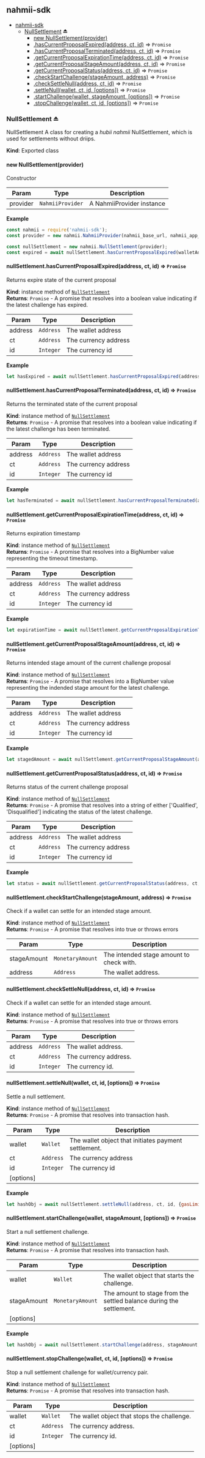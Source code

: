 <a name="module_nahmii-sdk"></a>

## nahmii-sdk

* [nahmii-sdk](#module_nahmii-sdk)
    * [NullSettlement](#exp_module_nahmii-sdk--NullSettlement) ⏏
        * [new NullSettlement(provider)](#new_module_nahmii-sdk--NullSettlement_new)
        * [.hasCurrentProposalExpired(address, ct, id)](#module_nahmii-sdk--NullSettlement+hasCurrentProposalExpired) ⇒ <code>Promise</code>
        * [.hasCurrentProposalTerminated(address, ct, id)](#module_nahmii-sdk--NullSettlement+hasCurrentProposalTerminated) ⇒ <code>Promise</code>
        * [.getCurrentProposalExpirationTime(address, ct, id)](#module_nahmii-sdk--NullSettlement+getCurrentProposalExpirationTime) ⇒ <code>Promise</code>
        * [.getCurrentProposalStageAmount(address, ct, id)](#module_nahmii-sdk--NullSettlement+getCurrentProposalStageAmount) ⇒ <code>Promise</code>
        * [.getCurrentProposalStatus(address, ct, id)](#module_nahmii-sdk--NullSettlement+getCurrentProposalStatus) ⇒ <code>Promise</code>
        * [.checkStartChallenge(stageAmount, address)](#module_nahmii-sdk--NullSettlement+checkStartChallenge) ⇒ <code>Promise</code>
        * [.checkSettleNull(address, ct, id)](#module_nahmii-sdk--NullSettlement+checkSettleNull) ⇒ <code>Promise</code>
        * [.settleNull(wallet, ct, id, [options])](#module_nahmii-sdk--NullSettlement+settleNull) ⇒ <code>Promise</code>
        * [.startChallenge(wallet, stageAmount, [options])](#module_nahmii-sdk--NullSettlement+startChallenge) ⇒ <code>Promise</code>
        * [.stopChallenge(wallet, ct, id, [options])](#module_nahmii-sdk--NullSettlement+stopChallenge) ⇒ <code>Promise</code>

<a name="exp_module_nahmii-sdk--NullSettlement"></a>

### NullSettlement ⏏
NullSettlement
A class for creating a _hubii nahmii_ NullSettlement, which is used for settlements without driips.

**Kind**: Exported class  
<a name="new_module_nahmii-sdk--NullSettlement_new"></a>

#### new NullSettlement(provider)
Constructor


| Param | Type | Description |
| --- | --- | --- |
| provider | <code>NahmiiProvider</code> | A NahmiiProvider instance |

**Example**  
```js
const nahmii = require('nahmii-sdk');
const provider = new nahmii.NahmiiProvider(nahmii_base_url, nahmii_app_id, nahmii_app_secret);

const nullSettlement = new nahmii.NullSettlement(provider);
const expired = await nullSettlement.hasCurrentProposalExpired(walletAddress, currencyAddress, currencyId);
```
<a name="module_nahmii-sdk--NullSettlement+hasCurrentProposalExpired"></a>

#### nullSettlement.hasCurrentProposalExpired(address, ct, id) ⇒ <code>Promise</code>
Returns expire state of the current proposal

**Kind**: instance method of [<code>NullSettlement</code>](#exp_module_nahmii-sdk--NullSettlement)  
**Returns**: <code>Promise</code> - A promise that resolves into a boolean value indicating if the latest challenge has expired.  

| Param | Type | Description |
| --- | --- | --- |
| address | <code>Address</code> | The wallet address |
| ct | <code>Address</code> | The currency address |
| id | <code>Integer</code> | The currency id |

**Example**  
```js
let hasExpired = await nullSettlement.hasCurrentProposalExpired(address, ct, id);
```
<a name="module_nahmii-sdk--NullSettlement+hasCurrentProposalTerminated"></a>

#### nullSettlement.hasCurrentProposalTerminated(address, ct, id) ⇒ <code>Promise</code>
Returns the terminated state of the current proposal

**Kind**: instance method of [<code>NullSettlement</code>](#exp_module_nahmii-sdk--NullSettlement)  
**Returns**: <code>Promise</code> - A promise that resolves into a boolean value indicating if the latest challenge has been terminated.  

| Param | Type | Description |
| --- | --- | --- |
| address | <code>Address</code> | The wallet address |
| ct | <code>Address</code> | The currency address |
| id | <code>Integer</code> | The currency id |

**Example**  
```js
let hasTerminated = await nullSettlement.hasCurrentProposalTerminated(address, ct, id);
```
<a name="module_nahmii-sdk--NullSettlement+getCurrentProposalExpirationTime"></a>

#### nullSettlement.getCurrentProposalExpirationTime(address, ct, id) ⇒ <code>Promise</code>
Returns expiration timestamp

**Kind**: instance method of [<code>NullSettlement</code>](#exp_module_nahmii-sdk--NullSettlement)  
**Returns**: <code>Promise</code> - A promise that resolves into a BigNumber value representing the timeout timestamp.  

| Param | Type | Description |
| --- | --- | --- |
| address | <code>Address</code> | The wallet address |
| ct | <code>Address</code> | The currency address |
| id | <code>Integer</code> | The currency id |

**Example**  
```js
let expirationTime = await nullSettlement.getCurrentProposalExpirationTime(address, ct, id);
```
<a name="module_nahmii-sdk--NullSettlement+getCurrentProposalStageAmount"></a>

#### nullSettlement.getCurrentProposalStageAmount(address, ct, id) ⇒ <code>Promise</code>
Returns intended stage amount of the current challenge proposal

**Kind**: instance method of [<code>NullSettlement</code>](#exp_module_nahmii-sdk--NullSettlement)  
**Returns**: <code>Promise</code> - A promise that resolves into a BigNumber value representing the indended stage amount for the latest challenge.  

| Param | Type | Description |
| --- | --- | --- |
| address | <code>Address</code> | The wallet address |
| ct | <code>Address</code> | The currency address |
| id | <code>Integer</code> | The currency id |

**Example**  
```js
let stagedAmount = await nullSettlement.getCurrentProposalStageAmount(address, ct, id);
```
<a name="module_nahmii-sdk--NullSettlement+getCurrentProposalStatus"></a>

#### nullSettlement.getCurrentProposalStatus(address, ct, id) ⇒ <code>Promise</code>
Returns status of the current challenge proposal

**Kind**: instance method of [<code>NullSettlement</code>](#exp_module_nahmii-sdk--NullSettlement)  
**Returns**: <code>Promise</code> - A promise that resolves into a string of either ['Qualified', 'Disqualified'] indicating the status of the latest challenge.  

| Param | Type | Description |
| --- | --- | --- |
| address | <code>Address</code> | The wallet address |
| ct | <code>Address</code> | The currency address |
| id | <code>Integer</code> | The currency id |

**Example**  
```js
let status = await nullSettlement.getCurrentProposalStatus(address, ct, id);
```
<a name="module_nahmii-sdk--NullSettlement+checkStartChallenge"></a>

#### nullSettlement.checkStartChallenge(stageAmount, address) ⇒ <code>Promise</code>
Check if a wallet can settle for an intended stage amount.

**Kind**: instance method of [<code>NullSettlement</code>](#exp_module_nahmii-sdk--NullSettlement)  
**Returns**: <code>Promise</code> - A promise that resolves into true or throws errors  

| Param | Type | Description |
| --- | --- | --- |
| stageAmount | <code>MonetaryAmount</code> | The intended stage amount to check with. |
| address | <code>Address</code> | The wallet address. |

<a name="module_nahmii-sdk--NullSettlement+checkSettleNull"></a>

#### nullSettlement.checkSettleNull(address, ct, id) ⇒ <code>Promise</code>
Check if a wallet can settle for an intended stage amount.

**Kind**: instance method of [<code>NullSettlement</code>](#exp_module_nahmii-sdk--NullSettlement)  
**Returns**: <code>Promise</code> - A promise that resolves into true or throws errors  

| Param | Type | Description |
| --- | --- | --- |
| address | <code>Address</code> | The wallet address. |
| ct | <code>Address</code> | The currency address. |
| id | <code>Integer</code> | The currency id. |

<a name="module_nahmii-sdk--NullSettlement+settleNull"></a>

#### nullSettlement.settleNull(wallet, ct, id, [options]) ⇒ <code>Promise</code>
Settle a null settlement.

**Kind**: instance method of [<code>NullSettlement</code>](#exp_module_nahmii-sdk--NullSettlement)  
**Returns**: <code>Promise</code> - A promise that resolves into transaction hash.  

| Param | Type | Description |
| --- | --- | --- |
| wallet | <code>Wallet</code> | The wallet object that initiates payment settlement. |
| ct | <code>Address</code> | The currency address |
| id | <code>Integer</code> | The currency id |
| [options] |  |  |

**Example**  
```js
let hashObj = await nullSettlement.settleNull(address, ct, id, {gasLimit: 200000});
```
<a name="module_nahmii-sdk--NullSettlement+startChallenge"></a>

#### nullSettlement.startChallenge(wallet, stageAmount, [options]) ⇒ <code>Promise</code>
Start a null settlement challenge.

**Kind**: instance method of [<code>NullSettlement</code>](#exp_module_nahmii-sdk--NullSettlement)  
**Returns**: <code>Promise</code> - A promise that resolves into transaction hash.  

| Param | Type | Description |
| --- | --- | --- |
| wallet | <code>Wallet</code> | The wallet object that starts the challenge. |
| stageAmount | <code>MonetaryAmount</code> | The amount to stage from the settled balance during the settlement. |
| [options] |  |  |

**Example**  
```js
let hashObj = await nullSettlement.startChallenge(address, stageAmount, {gasLimit: 200000});
```
<a name="module_nahmii-sdk--NullSettlement+stopChallenge"></a>

#### nullSettlement.stopChallenge(wallet, ct, id, [options]) ⇒ <code>Promise</code>
Stop a null settlement challenge for wallet/currency pair.

**Kind**: instance method of [<code>NullSettlement</code>](#exp_module_nahmii-sdk--NullSettlement)  
**Returns**: <code>Promise</code> - A promise that resolves into transaction hash.  

| Param | Type | Description |
| --- | --- | --- |
| wallet | <code>Wallet</code> | The wallet object that stops the challenge. |
| ct | <code>Address</code> | The currency address. |
| id | <code>Integer</code> | The currency id. |
| [options] |  |  |

